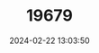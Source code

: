 ---
title: "19679"
category: "Baeodon alleni"
draft: false
date: 2024-02-22 13:03:50
languages:
  English: ["Allen's Yellow Bat"]
---